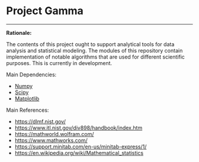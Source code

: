 # Project Gamma
****
**Rationale:**

The contents of this project ought to support analytical tools for data analysis and statistical modeling. The modules of this repository contain implementation of notable algorithms that are used for different scientific purposes. This is currently in development.



Main Dependencies: 
- [Numpy](https://numpy.org/)
- [Scipy](https://www.scipy.org/) 
- [Matplotlib](https://matplotlib.org/)

Main References:
- https://dlmf.nist.gov/
- https://www.itl.nist.gov/div898/handbook/index.htm
- https://mathworld.wolfram.com/
- https://www.mathworks.com/
- https://support.minitab.com/en-us/minitab-express/1/
- https://en.wikipedia.org/wiki/Mathematical_statistics
